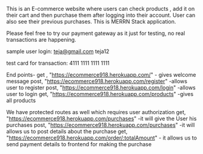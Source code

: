 This is an E-commerce website where users can check products , add it on their cart and then purchase them after logging into their account.
User can also see their previous purchases. This is MERRN Stack application.

Please feel free to try our payment gateway as it just for testing, no real transactions are happening.

sample user login:
teja@gmail.com
teja12

test card for transaction: 4111 1111 1111 1111

End points-
get , "https://ecommerce918.herokuapp.com/" - gives welcome message
post, "https://ecommerce918.herokuapp.com/register" -allows user to register
post, "https://ecommerce918.herokuapp.com/login" -allows user to login
get, "https://ecommerce918.herokuapp.com/products" -gives all products

We have protected routes as well which requires user authorization
get, "https://ecommerce918.herokuapp.com/purchases" -it will give the User his purchases
post, "https://ecommerce918.herokuapp.com/purchases" -it will allows us to post details about the purchase
get, "https://ecommerce918.herokuapp.com/order/:totalAmount" - it allows us to send payment details to frontend for making the purchase
